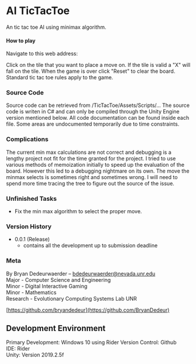 # AI TicTacToe

An tic tac toe AI using minimax algorithm.

#### How to play

Navigate to this web address:  

Click on the tile that you want to place a move on. If the tile is valid a "X" will fall on the tile. When the game is over click "Reset" to clear the board. Standard tic tac toe rules apply to the game.

### Source Code

Source code can be retrieved from /TicTacToe/Assets/Scripts/...  The source code is writen in C# and can only be compiled through the Unity Engine version mentioned below. 
All code documentation can be found inside each file. Some areas are undocumented temporarily due to time constraints.

### Complications

The current min max calculations are not correct and debugging is a lengthy project not fit for the time granted for the project. I tried to use various methods of memoization initially to speed up the evaluation of the board. However this led to a debugging nightmare on its own. The move the minmax selects is sometimes right and sometimes wrong. I will need to spend more time tracing the tree to figure out the source of the issue. 

### Unfinished Tasks

- Fix the min max algorithm to select the proper move. 

### Version History

* 0.0.1 (Release)
    * contains all the development up to submission deadline

### Meta

By Bryan Dedeurwaerder – bdedeurwaerder@nevada.unr.edu  
Major - Computer Science and Engineering  
Minor - Digital Interactive Gaming  
Minor - Mathematics  
Research - Evolutionary Computing Systems Lab UNR

[https://github.com/bryandedeur](https://github.com/BryanDedeur)

## Development Environment

Primary Development: Windows 10 using Rider 
Version Control: Github  
IDE: Rider  
Unity: Version 2019.2.5f

